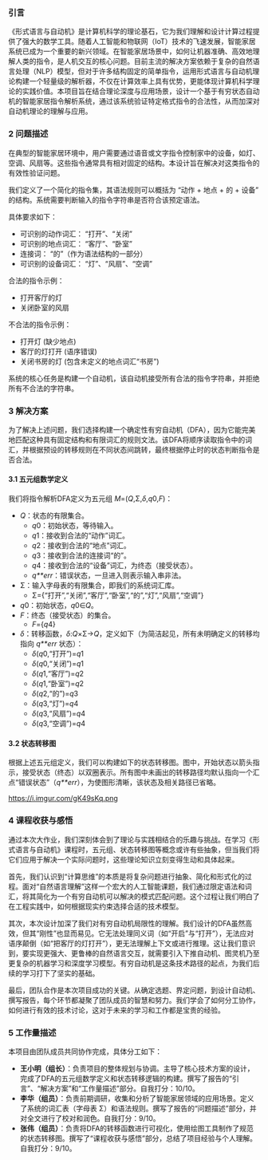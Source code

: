 ### 引言

《形式语言与自动机》是计算机科学的理论基石，它为我们理解和设计计算过程提供了强大的数学工具。随着人工智能和物联网（IoT）技术的飞速发展，智能家居系统已成为一个重要的新兴领域。在智能家居场景中，如何让机器准确、高效地理解人类的指令，是人机交互的核心问题。目前主流的解决方案依赖于复杂的自然语言处理（NLP）模型，但对于许多结构固定的简单指令，运用形式语言与自动机理论构建一个轻量级的解析器，不仅在计算效率上具有优势，更能体现计算机科学理论的实践价值。本项目旨在结合理论深度与应用场景，设计一个基于有穷状态自动机的智能家居指令解析系统，通过该系统验证特定格式指令的合法性，从而加深对自动机理论的理解与应用。

### 2 问题描述

在典型的智能家居环境中，用户需要通过语音或文字指令控制家中的设备，如灯、空调、风扇等。这些指令通常具有相对固定的结构。本设计旨在解决对这类指令的有效性验证问题。

我们定义了一个简化的指令集，其语法规则可以概括为 “动作 + 地点 + 的 + 设备” 的结构。系统需要判断输入的指令字符串是否符合该预定语法。

具体要求如下：

- 可识别的动作词汇： “打开”、“关闭”
- 可识别的地点词汇： “客厅”、“卧室”
- 连接词： “的”（作为语法结构的一部分）
- 可识别的设备词汇： “灯”、“风扇”、“空调”

合法的指令示例：

- 打开客厅的灯
- 关闭卧室的风扇

不合法的指令示例：

- 打开灯 (缺少地点)
- 客厅的灯打开 (语序错误)
- 关闭书房的灯 (包含未定义的地点词汇“书房”)

系统的核心任务是构建一个自动机，该自动机接受所有合法的指令字符串，并拒绝所有不合法的字符串。

### 3 解决方案

为了解决上述问题，我们选择构建一个确定性有穷自动机（DFA），因为它能完美地匹配这种具有固定结构和有限词汇的规则文法。该DFA将顺序读取指令中的词汇，并根据预设的转移规则在不同状态间跳转，最终根据停止时的状态判断指令是否合法。

#### 3.1 五元组数学定义

我们将指令解析DFA定义为五元组 *M*=(*Q*,Σ,*δ*,*q*0,*F*)：

- *Q*：状态的有限集合。
  - *q*0：初始状态，等待输入。
  - *q*1：接收到合法的“动作”词汇。
  - *q*2：接收到合法的“地点”词汇。
  - *q*3：接收到合法的连接词“的”。
  - *q*4：接收到合法的“设备”词汇，为终态（接受状态）。
  - *q**err*：错误状态，一旦进入则表示输入串非法。
- Σ：输入字母表的有限集合，即我们的系统词汇库。
  - Σ={“打开”,“关闭”,“客厅”,“卧室”,“的”,“灯”,“风扇”,“空调”}
- *q*0：初始状态，*q*0∈*Q*。
- *F*：终态（接受状态）的集合。
  - *F*={*q*4}
- *δ*：转移函数，*δ*:*Q*×Σ→*Q*，定义如下（为简洁起见，所有未明确定义的转移均指向 *q**err* 状态）：
  - *δ*(*q*0,“打开”)=*q*1
  - *δ*(*q*0,“关闭”)=*q*1
  - *δ*(*q*1,“客厅”)=*q*2
  - *δ*(*q*1,“卧室”)=*q*2
  - *δ*(*q*2,“的”)=*q*3
  - *δ*(*q*3,“灯”)=*q*4
  - *δ*(*q*3,“风扇”)=*q*4
  - *δ*(*q*3,“空调”)=*q*4

#### 3.2 状态转移图

根据上述五元组定义，我们可以构建如下的状态转移图。图中，开始状态以箭头指示，接受状态（终态）以双圈表示。所有图中未画出的转移路径均默认指向一个汇点“错误状态”（*q**err*），为使图形清晰，该状态及相关路径已省略。

https://i.imgur.com/gK49sKq.png

### 4 课程收获与感悟

通过本次大作业，我们深刻体会到了理论与实践相结合的乐趣与挑战。在学习《形式语言与自动机》课程时，五元组、状态转移图等概念或许有些抽象，但当我们将它们应用于解决一个实际问题时，这些理论知识立刻变得生动和具体起来。

首先，我们认识到“计算思维”的本质是将复杂问题进行抽象、简化和形式化的过程。面对“自然语言理解”这样一个宏大的人工智能课题，我们通过限定语法和词汇，将其简化为一个有穷自动机可以解决的模式匹配问题。这个过程让我们明白了在工程实践中，如何根据现实约束选择合适的技术模型。

其次，本次设计加深了我们对有穷自动机局限性的理解。我们设计的DFA虽然高效，但其“刚性”也显而易见。它无法处理同义词（如“开启”与“打开”），无法应对语序颠倒（如“把客厅的灯打开”），更无法理解上下文或进行推理。这让我们意识到，要实现更强大、更鲁棒的自然语言交互，就需要引入下推自动机、图灵机乃至更复杂的机器学习和深度学习模型。有穷自动机是这条技术路径的起点，为我们后续的学习打下了坚实的基础。

最后，团队合作是本次项目成功的关键。从确定选题、界定问题，到设计自动机、撰写报告，每个环节都凝聚了团队成员的智慧和努力。我们学会了如何分工协作，如何进行有效的技术讨论，这对于未来的学习和工作都是宝贵的经验。

### 5 工作量描述

本项目由团队成员共同协作完成，具体分工如下：

- **王小明（组长）**：负责项目的整体规划与协调。主导了核心技术方案的设计，完成了DFA的五元组数学定义和状态转移逻辑的构建。撰写了报告的“引言”、“解决方案”和“工作量描述”部分。自我打分：10/10。
- **李华（组员）**：负责前期调研，收集和分析了智能家居领域的应用场景。定义了系统的词汇表（字母表 Σ）和语法规则。撰写了报告的“问题描述”部分，并对全文进行了校对和润色。自我打分：9/10。
- **张伟（组员）**：负责将DFA的转移函数进行可视化，使用绘图工具制作了规范的状态转移图。撰写了“课程收获与感悟”部分，总结了项目经验与个人理解。自我打分：9/10。